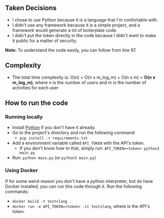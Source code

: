 ## Taken Decisions 

- I chose to use Python because it is a language that I'm confortable with.
- I didn't use any framework because it is a simple project, and a framework would generate a lot of boilerplate code.
- I didn't put the token directly in the code because I didn't want to make it public for a matter of security.

**Note:** To understand the code easily, you can follow from line 97.

## Complexity

- The total time complexity is: O(n) + O(n x m_log_m) + O(n x m) = **O(n x m_log_m)**, where n is the number of users and m is the number of activities for each user


## How to run the code

### Running locally

- Install [Python](https://www.python.org/downloads/) if you don't have it already.
- Go to the project's directory and run the following command:
  - `pip install -r requirements.txt`
- Add a environment variable called `API_TOKEN` with the API's token.
  - If you don't know how to that, simply run: `API_TOKEN=<token> python3 main.py`
- Run: `python main.py` (or `python3 main.py`) 

### Using Docker

If for some weird reason you don't have a python interpreter, but do have Docker installed, you can run this code through it.
Run the following commands:

- `docker build -t testslang .`
- `docker run -e API_TOKEN=<token> -it testslang`, where <token> is the API's token.



